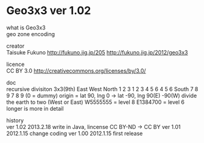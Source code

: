 Geo3x3 ver 1.02
======

what is Geo3x3  
	geo zone encoding

creator  
	Taisuke Fukuno
	http://fukuno.jig.jp/205
	http://fukuno.jig.jp/2012/geo3x3

licence  
	CC BY 3.0
	http://creativecommons.org/licenses/by/3.0/

doc  
	recursive divisiton 3x3(9th)
			   East  West
		North 1 2 3 1 2 3
			  4 5 6 4 5 6
		South 7 8 9 7 8 9
		(0 = dummy)
		origin = lat 90, lng 0 -> lat -90, lng 90(E) -90(W)
	divide the earth to two (West or East)
		W5555555 = level 8
		E1384700 = level 6
		longer is more in detail

history  
	ver 1.02 2013.2.18 write in Java, lincense CC BY-ND -> CC BY
	ver 1.01 2012.1.15 change coding
	ver 1.00 2012.1.15 first release
